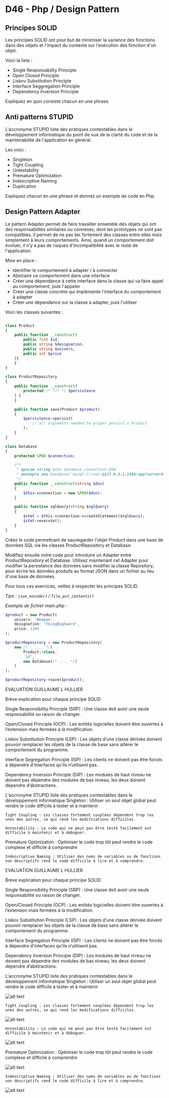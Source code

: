 # D46 - Php / Design Pattern

## Principes SOLID

Les principes SOLID ont pour but de minimiser la variance des fonctions dans des objets et l'impact du contexte sur l'exécution des fonction d'un objet.

Voici la liste :
 - Single Responsability Principle
 - Open Closed Principle
 - Liskov Substitution Principle
 - Interface Seggregation Principle
 - Dependency Inversion Principle

Expliquez en quoi consiste chacun en une phrase.

## Anti patterns STUPID

L'accronyme STUPID liste des pratiques contestables dans le développement informatique du point de vue de la clarté du code et de la maintenabilité de l'application en général.

Les voici :
 - Singleton
 - Tight Coupling
 - Untestability
 - Premature Optimization
 - Indescriptive Naming
 - Duplication

Expliquez chacun en une phrase et donnez un exemple de code en Php.

## Design Pattern Adapter

Le pattern Adapter permet de faire travailler ensemble des objets qui ont des responsabilités similaires ou connexes, dont les prototypes ne sont pas compatibles.
Il permet de ne pas lier fortement des classes entre elles mais simplement à leurs comportements. Ainsi, quand un comportement doit évoluer, il n'y a pas de risques d'incompatibilité avec le reste de l'application.

Mise en place :
  - Identifier le comportement à adapter / à connecter
  - Abstraire ce comportement dans une interface
  - Créer une dépendance à cette interface dans la classe qui va faire appel au comportement, puis l'appeler
  - Créer une classe concrète qui implémente l'interface du comportement à adapter
  - Créer une dépendance sur la classe à adapter, puis l'utiliser

Voici les classes suivantes :
```php

class Product
{
    public function __construct(
        public ?int $id,
        public string $designation,
        public string $univers,
        public int $price
    ){
    }
}

class ProductRepository
{
    public function __construct(
        protected /* ??? */ $persistence
    ) {
    }

    public function save(Product $product)
    {
        $persistence->persist(
            // all arguments needed to proper persist a Product
        );
    }
}

class Database
{
    protected \PDO $connection;

    /**
     * @param string $dsn database connection DSN
     * @example new Database('mysql://root:@127.0.0.1:3306/app?serverVersion=10.11.2-MariaDB&charset=utf8mb4')
     */
    public function __construct(string $dsn)
    {
        $this->connection = new \PDO($dsn);
    }

    public function sqlQuery(string $sqlQuery)
    {
        $stmt = $this->connection->createStatement($sqlQuery);
        $stmt->execute();
    }
}

```

Créez le code permettrant de sauvegarder l'objet Product dans une base de données SQL via les classes ProductRepository et Database.

Modifiez ensuite votre code pour introduire un Adapter entre ProductRepository et Database.
Utilisez maintenant cet Adapter pour modifier la persistance des données sans modifier la classe Repository, pour écrire les données produits au format JSON dans un fichier au lieu d'une base de données.

Pour tous ces exercices, veillez à respecter les principes SOLID.

_Tips : ```json_encode()``` / ```file_put_contents()```_

_Exemple de fichier main.php :_
```php
$product = new Product(
    univers: 'Weapon',
    designation: 'FkingBigSword',
    price: 1200
);

$productRepository = new ProductRepository(
    new /* ...... */(
        Product::class,
        'id',
        new Database(/* .... */)
    )
);

$productRepository->save($product);
```

EVALUATION GUILLAUME L HULLIER

Brève explication pour chaque principe SOLID

Single Responsibility Principle (SRP) : Une classe doit avoir une seule responsabilité ou raison de changer.

Open/Closed Principle (OCP) : Les entités logicielles doivent être ouvertes à l’extension mais fermées à la modification.

Liskov Substitution Principle (LSP) : Les objets d’une classe dérivée doivent pouvoir remplacer les objets de la classe de base sans altérer le comportement du programme.

Interface Segregation Principle (ISP) : Les clients ne doivent pas être forcés à dépendre d’interfaces qu’ils n’utilisent pas.

Dependency Inversion Principle (DIP) : Les modules de haut niveau ne doivent pas dépendre des modules de bas niveau; les deux doivent dépendre d’abstractions.

L'accronyme STUPID liste des pratiques contestables dans le développement informatique 
	Singleton : Utiliser un seul objet global peut rendre le code difficile à tester et à maintenir 






	Tight Coupling : Les classes fortement couplées dépendent trop les unes des autres, ce qui rend les modifications difficiles. 

	Untestability : Le code qui ne peut pas être testé facilement est difficile à maintenir et à déboguer.

	








Premature Optimization : Optimiser le code trop tôt peut rendre le code complexe et difficile à comprendre 




	Indescriptive Naming : Utiliser des noms de variables ou de fonctions non descriptifs rend le code difficile à lire et à comprendre. 




EVALUATION GUILLAUME L HULLIER

Brève explication pour chaque principe SOLID

Single Responsibility Principle (SRP) : Une classe doit avoir une seule responsabilité ou raison de changer.

Open/Closed Principle (OCP) : Les entités logicielles doivent être ouvertes à l’extension mais fermées à la modification.

Liskov Substitution Principle (LSP) : Les objets d’une classe dérivée doivent pouvoir remplacer les objets de la classe de base sans altérer le comportement du programme.

Interface Segregation Principle (ISP) : Les clients ne doivent pas être forcés à dépendre d’interfaces qu’ils n’utilisent pas.

Dependency Inversion Principle (DIP) : Les modules de haut niveau ne doivent pas dépendre des modules de bas niveau; les deux doivent dépendre d’abstractions.

L'accronyme STUPID liste des pratiques contestables dans le développement informatique 
	Singleton : Utiliser un seul objet global peut rendre le code difficile à tester et à maintenir 

![alt text](image.png)



	Tight Coupling : Les classes fortement couplées dépendent trop les unes des autres, ce qui rend les modifications difficiles. 

![alt text](image-1.png)

	Untestability : Le code qui ne peut pas être testé facilement est difficile à maintenir et à déboguer.

![alt text](image-2.png)
	

Premature Optimization : Optimiser le code trop tôt peut rendre le code complexe et difficile à comprendre 


![alt text](image-3.png)

	Indescriptive Naming : Utiliser des noms de variables ou de fonctions non descriptifs rend le code difficile à lire et à comprendre. 

![alt text](image-4.png)
